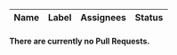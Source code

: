 | Name   |  Label   | Assignees| Status |
|--------|----------|----------|--------|

#### There are currently no Pull Requests. 
